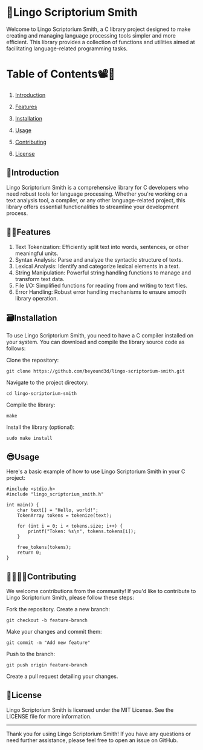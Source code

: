 # 🥸Lingo Scriptorium Smith
Welcome to Lingo Scriptorium Smith, a C library project designed to make creating and managing language processing tools simpler and more efficient. This library provides a collection of functions and utilities aimed at facilitating language-related programming tasks.

# Table of Contents📽📜
1. [Introduction](##Introduction)
2. [Features](##Features)
3. [Installation](##Installation)
4. [Usage](##Usage)
    
5. [Contributing](##Contributing)
6. [License](##License)
   
## 🛬Introduction
Lingo Scriptorium Smith is a comprehensive library for C developers who need robust tools for language processing. Whether you're working on a text analysis tool, a compiler, or any other language-related project, this library offers essential functionalities to streamline your development process.

## 👩🏻Features
1. Text Tokenization: Efficiently split text into words, sentences, or other meaningful units.
2. Syntax Analysis: Parse and analyze the syntactic structure of texts.
3. Lexical Analysis: Identify and categorize lexical elements in a text.
4. String Manipulation: Powerful string handling functions to manage and transform text data.
5. File I/O: Simplified functions for reading from and writing to text files.
6. Error Handling: Robust error handling mechanisms to ensure smooth library operation.
   
## 🗃️Installation
To use Lingo Scriptorium Smith, you need to have a C compiler installed on your system. You can download and compile the library source code as follows:

Clone the repository:
```
git clone https://github.com/beyound3d/lingo-scriptorium-smith.git
```


Navigate to the project directory:
```
cd lingo-scriptorium-smith
```

Compile the library:

```
make
```


Install the library (optional):
```
sudo make install
```

## 😎Usage
Here's a basic example of how to use Lingo Scriptorium Smith in your C project:

```
#include <stdio.h>
#include "lingo_scriptorium_smith.h"

int main() {
    char text[] = "Hello, world!";
    TokenArray tokens = tokenize(text);
    
    for (int i = 0; i < tokens.size; i++) {
        printf("Token: %s\n", tokens.tokens[i]);
    }
    
    free_tokens(tokens);
    return 0;
}
```

## 🫱🏽‍🫲🏻Contributing
We welcome contributions from the community! If you'd like to contribute to Lingo Scriptorium Smith, please follow these steps:

Fork the repository.
Create a new branch:
```
git checkout -b feature-branch
```

Make your changes and commit them:
```
git commit -m "Add new feature"
```

Push to the branch:
```
git push origin feature-branch
```

Create a pull request detailing your changes.

## 📑License
Lingo Scriptorium Smith is licensed under the MIT License. See the LICENSE file for more information.
<hr>

Thank you for using Lingo Scriptorium Smith! If you have any questions or need further assistance, please feel free to open an issue on GitHub.

